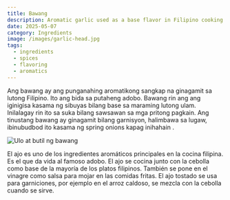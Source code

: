 ```yaml
---
title: Bawang
description: Aromatic garlic used as a base flavor in Filipino cooking
date: 2025-05-07
category: Ingredients
image: /images/garlic-head.jpg
tags:
  - ingredients
  - spices
  - flavoring
  - aromatics
---
```


Ang bawang ay ang punganahing aromatikong sangkap na ginagamit sa lutong Filipino. Ito ang bida sa putaheng adobo. Bawang rin ang ang iginigisa kasama ng sibuyas bilang base sa maraming lutong ulam. Inilalagay rin ito sa suka bilang sawsawan sa mga pritong pagkain. Ang tinustang bawang ay ginagamit bilang garnisyon, halimbawa sa lugaw, ibinubudbod ito kasama ng spring onions kapag inihahain .

![Ulo at butil ng bawang](/images/garlic-head.jpg?nf_resize=fit&w=960)

El ajo es uno de los ingredientes aromáticos principales en la cocina filipina. Es el que da vida al famoso adobo. El ajo se cocina junto con la cebolla como base de la mayoría de los platos filipinos. También se pone en el vinagre como salsa para mojar en las comidas fritas. El ajo tostado se usa para garniciones, por ejemplo en el arroz caldoso, se mezcla con la cebolla cuando se sirve.
